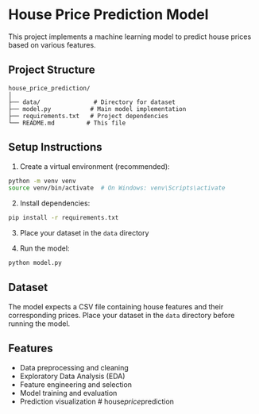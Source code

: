 # House Price Prediction Model

This project implements a machine learning model to predict house prices based on various features.

## Project Structure
```
house_price_prediction/
│
├── data/               # Directory for dataset
├── model.py           # Main model implementation
├── requirements.txt   # Project dependencies
└── README.md         # This file
```

## Setup Instructions

1. Create a virtual environment (recommended):
```bash
python -m venv venv
source venv/bin/activate  # On Windows: venv\Scripts\activate
```

2. Install dependencies:
```bash
pip install -r requirements.txt
```

3. Place your dataset in the `data` directory

4. Run the model:
```bash
python model.py
```

## Dataset
The model expects a CSV file containing house features and their corresponding prices. Place your dataset in the `data` directory before running the model.

## Features
- Data preprocessing and cleaning
- Exploratory Data Analysis (EDA)
- Feature engineering and selection
- Model training and evaluation
- Prediction visualization #   h o u s e _ p r i c e _ p r e d i c t i o n  
 